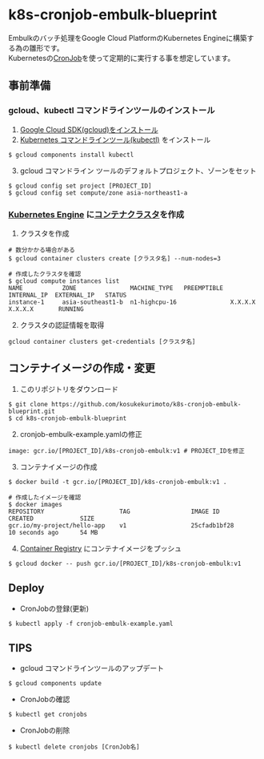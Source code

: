 # k8s-cronjob-embulk-blueprint
Embulkのバッチ処理をGoogle Cloud PlatformのKubernetes Engineに構築する為の雛形です。  
Kubernetesの[CronJob](https://cloud.google.com/kubernetes-engine/docs/how-to/cronjobs)を使って定期的に実行する事を想定しています。

## 事前準備
### gcloud、kubectl コマンドラインツールのインストール

1. [Google Cloud SDK(gcloud)をインストール](https://cloud.google.com/sdk/docs/quickstarts?hl=ja)
2. [Kubernetes コマンドラインツール(kubectl)](https://kubernetes.io/) をインストール  
```
$ gcloud components install kubectl
```
3. gcloud コマンドライン ツールのデフォルトプロジェクト、ゾーンをセット  
```
$ gcloud config set project [PROJECT_ID]
$ gcloud config set compute/zone asia-northeast1-a
```

### [Kubernetes Engine](https://cloud.google.com/kubernetes-engine/?hl=ja) に[コンテナクラスタ](https://cloud.google.com/kubernetes-engine/docs/concepts/cluster-architecture?hl=ja)を作成
1. クラスタを作成
```
# 数分かかる場合がある
$ gcloud container clusters create [クラスタ名] --num-nodes=3
```
```
# 作成したクラスタを確認
$ gcloud compute instances list
NAME           ZONE               MACHINE_TYPE   PREEMPTIBLE  INTERNAL_IP  EXTERNAL_IP   STATUS
instance-1     asia-southeast1-b  n1-highcpu-16               X.X.X.X      X.X.X.X       RUNNING
```
2. クラスタの認証情報を取得
```
gcloud container clusters get-credentials [クラスタ名]
```

## コンテナイメージの作成・変更

1. このリポジトリをダウンロード  
```
$ git clone https://github.com/kosukekurimoto/k8s-cronjob-embulk-blueprint.git
$ cd k8s-cronjob-embulk-blueprint
```
2. cronjob-embulk-example.yamlの修正
```
image: gcr.io/[PROJECT_ID]/k8s-cronjob-embulk:v1 # PROJECT_IDを修正
```

3. コンテナイメージの作成  
```
$ docker build -t gcr.io/[PROJECT_ID]/k8s-cronjob-embulk:v1 .
```
```
# 作成したイメージを確認
$ docker images
REPOSITORY                     TAG                 IMAGE ID            CREATED             SIZE
gcr.io/my-project/hello-app    v1                  25cfadb1bf28        10 seconds ago      54 MB
```
4. [Container Registry](https://cloud.google.com/container-registry/?hl=ja) にコンテナイメージをプッシュ
```
$ gcloud docker -- push gcr.io/[PROJECT_ID]/k8s-cronjob-embulk:v1
```

## Deploy

- CronJobの登録(更新)
```
$ kubectl apply -f cronjob-embulk-example.yaml
```

## TIPS
- gcloud コマンドラインツールのアップデート
```
$ gcloud components update
```
- CronJobの確認
```
$ kubectl get cronjobs
```
- CronJobの削除
```
$ kubectl delete cronjobs [CronJob名]
```
